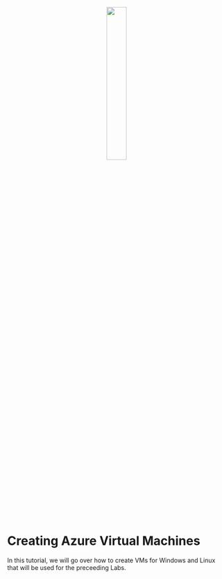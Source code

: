 <p align="center">
<img src="https://github.com/user-attachments/assets/26c221f8-27dc-488e-a563-bdf1e63ea7a1" height="30%" width="30%"/>
</p>

<h1>Creating Azure Virtual Machines</h1>
In this tutorial, we will go over how to create VMs for Windows and Linux that will be used for the preceeding Labs.<br />
